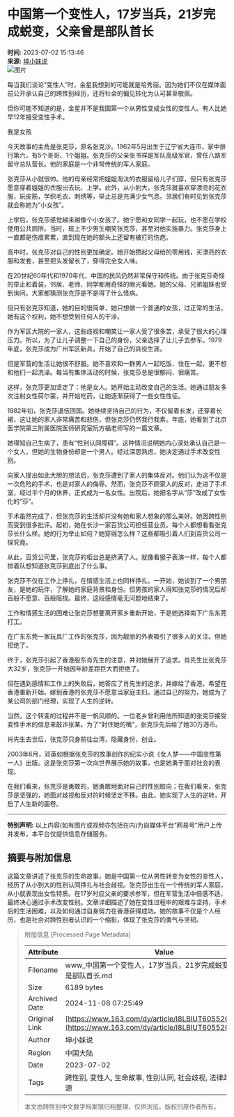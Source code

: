 # 中国第一个变性人，17岁当兵，21岁完成蜕变，父亲曾是部队首长

**时间:** 2023-07-02 15:13:46  
**来源:** [坤小妹说](https://www.163.com/dy/media/T1635739133540.html)  
![图片](https://static.ws.126.net/163/f2e/dy_media/dy_media/static/images/ipLocation.f6d00eb.svg)

每当我们谈论“变性人”时，金星我想到的可能就是哈秀丽。因为她们不仅在媒体面前公开承认自己的跨性别经历，还将社会的偏见转化为认可甚至敬佩。

但你可能不知道的是，金星并不是我国第一个从男性变成女性的变性人。有人比她早12年接受变性手术。

我是女孩

今天故事的主角是张克莎，原名张克沙。1962年5月出生于辽宁省大连市，家中排行第六，有5个哥哥、1个姐姐。张克莎的父亲张书祥是军队高级军官，曾任八路军留守总队营长。他的家庭是一个非常传统的军人家庭。

张克莎从小就很帅。他的母亲经常把姐姐淘汰的衣服留给儿子们穿，但只有张克莎愿意穿着姐姐的衣服出去玩、上学。此外，从小到大，张克莎就喜欢穿漂亮的花衣服，玩皮筋，学织毛衣、刺绣等，举止总是充满少女气息。邻居们有时见到张克莎就会称她为“小女孩”。

上学后，张克莎感觉越来越像个小女孩了。她宁愿和女同学一起玩，也不愿在学校使用公共厕所。当时，班上不少男生嘲笑张克莎，甚至对他实施暴力。张克莎身上一直都是伤痕累累，直到现在她的额头上还留有被打的伤疤。

高中时，张克莎对自己的性别更加确定。她开始攒起父母给的零用钱，买漂亮的衣服和发套，甚至把头发留长了，穿得完全女人味。

在20世纪60年代和1970年代，中国的民风仍然非常保守和传统。由于张克莎奇怪的举止和着装，邻居、老师、同学都用奇怪的眼光看她。她的父母、兄弟姐妹也受到询问。大家都猜测张克莎是不是得了什么怪病。

但只有张克莎知道，她的目的很简单，她只想做一个普通的女孩，过正常的生活，她有这个权利，她不想受到任何人的干涉。

作为军区大院的一家人，这些歧视和嘲笑让一家人受了很多苦，承受了很大的心理压力。所以，为了让儿子调整一下自己的身份，父亲选择了让儿子去参军。1979年底，张克莎成为广州军区新兵，开始了自己的兵役生涯。

但是军营的生活让她很不舒服。她不喜欢和一群男人一起吃饭、住在一起，更不想和他们一起洗澡。每当有集体活动的时候，张克莎总是很郁闷、很痛苦。

这样，张克莎更加坚定了：他是女人。她开始主动改变自己的生活。她通过朋友多次注射女性荷尔蒙，并开始吃药，让她逐渐获得了一些女性性征。

1982年初，张克莎退伍回国。她继续坚持自己的行为，不仅留着长发，还穿着长裙，这让她的家人非常痛苦和悲伤，但张克莎仍然我行我素。年底，她看到了北京医学院第三附属医院医师研究室阮方福老师写的一篇文章。

她得知自己生病了，患有“性别认同障碍”。这种情况说明她内心深处承认自己是一个女人，但她的生物身份却是一个男人。经过深思熟虑，她决定通过手术改变性别。

向家人提出如此大胆的想法后，张克莎遭到了家人的集体反对。他们认为这不仅是一次危险的手术，也是对家人的侮辱。然而，张克莎不顾家人的反对，走进了手术室，经过半个月的休养，正式成为一名女性。出院后，她把名字从“莎”改成了女性化的“莎”。

手术虽然完成了，但张克莎的生活却并没有她和家人想象的那么美好。她因跨性别而受到很多批评。起初，她在长沙一家百货公司担任营业员。每个人都想看看张克莎长什么样。她的行为举止如何？她穿得怎么样？这些都吸引着人们到百货公司一探究竟。

从此，百货公司里，张克莎的柜台总是挤满了人。就像看猴子表演一样，每个人都排着队想知道张克莎到底出了什么事。

张克莎不仅在工作上挣扎，在情感生活上也同样挣扎。一开始，她谈到了一个男朋友，是她的玩伴，了解她的家庭背景和身份。但男孩的家人得知张克莎的情况后却百般不愿意、百般阻挠。最终，这段感情毫无问题地结束了。

工作和情感生活的困难让张克莎想要离开家乡重新开始，于是她选择南下广东东莞打工。

在广东东莞一家玩具厂工作的张克莎，因为靓丽的外表吸引了很多人的关注。但她拒绝了。

终于，张克莎引起了香港股东肖先生的注意，并对她展开了追求。肖先生比张克莎大32岁，张克莎一开始因年龄差距巨大而拒绝了。

但在遇到感情和工作上的失败后，她答应了肖先生的追求，并嫁给了香港，希望在香港重新开始。嫁到香港的张克莎不愿意当家庭主妇。通过自己的努力，她成为了某公司的部门经理，实现了人生的逆转。

当然，这个转变的过程并不是一帆风顺的。一位老乡曾利用他所知道的张克莎接受变性手术的信息来敲诈张某。为了“封住她的嘴”，张克莎先后给了她30万港币。

肖先生去世后，张克莎只身前往台湾，隐藏身份，创业。

2003年6月，邓英如根据张克莎的故事创作的纪实小说《女人梦——中国变性第一人》出版。这是张克莎第一次向世界展示她的故事，也是她勇于面对社会的表现。

在我们看来，张克莎是勇敢的，她勇敢地面对自己的性别取向；在我们看来，张克莎是坚强的，她面对歧视和反对的时候坚定不移。由此，她实现了人生的逆转，开启了人生新的画卷。

---

**特别声明:** 以上内容(如有图片或视频亦包括在内)为自媒体平台“网易号”用户上传并发布，本平台仅提供信息存储服务。

## 摘要与附加信息

<!-- tcd_abstract -->
这篇文章讲述了张克莎的生命故事，她是中国第一位从男性转变为女性的变性人，经历了从小到大的性别认同挣扎与社会歧视。张克莎出生在一个传统的军人家庭，从小就表现出女性特质。在17岁时应父亲的要求参军，但在军营生活中倍感不适，最终决心通过手术改变性别。文章详细描述了她在变性过程中的艰难与坚持，手术后的生活困难，以及如何通过自身努力在香港获得成功。她的故事不仅是个人经历，也是社会对跨性别者认识的一个缩影，体现了张克莎的勇气与坚韧。
<!-- tcd_abstract_end -->

> 附加信息 [Processed Page Metadata]
>
> | Attribute       | Value                                  |
> |-----------------|----------------------------------------|
> | Filename        | www_中国第一个变性人，17岁当兵，21岁完成蜕变，父亲曾是部队首长.md                             |
> | Size            | 6189 bytes                           |
> | Archived Date   | 2024-11-08 07:25:49                             |
> | Original Link   | [https://www.163.com/dy/article/I8LBIUT60552OU02.html](https://www.163.com/dy/article/I8LBIUT60552OU02.html)                       |
> | Author          | 坤小妹说                               |
> | Region          | 中国大陆                               |
> | Date            | 2023-07-02                                 |
> | Tags            | 跨性别, 变性人, 生命故事, 性别认同, 社会歧视, 法律政策, 医疗资源                                 |
>
> 本文由跨性别中文数字档案馆归档整理，仅供浏览。版权归原作者所有。
>